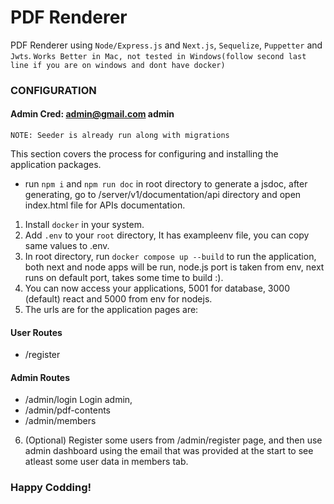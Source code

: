 <!-- Use cmd+shift+v in macOS or ctrl+alt+v on windows to open as a preview -->
# PDF Renderer
PDF Renderer using `Node/Express.js` and `Next.js`, `Sequelize`, `Puppetter` and `Jwts`.
`Works Better in Mac, not tested in Windows(follow second last line if you are on windows and dont have docker)`

### CONFIGURATION

#### Admin Cred: admin@gmail.com admin

`NOTE: Seeder is already run along with migrations`

This section covers the process for configuring and installing the application packages.

- run `npm i` and `npm run doc` in root directory to generate a jsdoc, after generating, go to /server/v1/documentation/api directory and open index.html file for APIs documentation.

1. Install `docker` in your system.
2. Add `.env` to your `root` directory, It has exampleenv file, you can copy same values to .env.
3. In root directory, run `docker compose up --build` to run the application, both next and node apps will be run, node.js port is taken from env, next runs on default port, takes some time to build :).
4. You can now access your applications, 5001 for database, 3000 (default) react and 5000 from env for nodejs.
5. The urls are for the application pages are:
#### User Routes
- /register
#### Admin Routes
- /admin/login Login admin,
- /admin/pdf-contents
- /admin/members
6. (Optional) Register some users from /admin/register page, and then use admin dashboard using the email that was provided at the start to see atleast some user data in members tab.

### Happy Codding!

